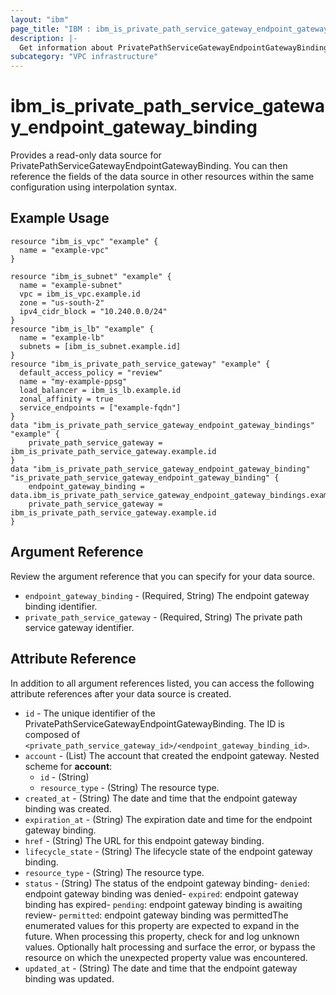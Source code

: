 ```yaml
---
layout: "ibm"
page_title: "IBM : ibm_is_private_path_service_gateway_endpoint_gateway_binding"
description: |-
  Get information about PrivatePathServiceGatewayEndpointGatewayBinding
subcategory: "VPC infrastructure"
---
```


# ibm_is_private_path_service_gateway_endpoint_gateway_binding

Provides a read-only data source for PrivatePathServiceGatewayEndpointGatewayBinding. You can then reference the fields of the data source in other resources within the same configuration using interpolation syntax.

## Example Usage

```hcl
resource "ibm_is_vpc" "example" {
  name = "example-vpc"
}

resource "ibm_is_subnet" "example" {
  name = "example-subnet"
  vpc = ibm_is_vpc.example.id
  zone = "us-south-2"
  ipv4_cidr_block = "10.240.0.0/24"
}
resource "ibm_is_lb" "example" {
  name = "example-lb"
  subnets = [ibm_is_subnet.example.id]
}
resource "ibm_is_private_path_service_gateway" "example" {
  default_access_policy = "review"
  name = "my-example-ppsg"
  load_balancer = ibm_is_lb.example.id
  zonal_affinity = true
  service_endpoints = ["example-fqdn"]
}
data "ibm_is_private_path_service_gateway_endpoint_gateway_bindings" "example" {
	private_path_service_gateway = ibm_is_private_path_service_gateway.example.id
}
data "ibm_is_private_path_service_gateway_endpoint_gateway_binding" "is_private_path_service_gateway_endpoint_gateway_binding" {
	endpoint_gateway_binding = data.ibm_is_private_path_service_gateway_endpoint_gateway_bindings.example.endpoint_gateway_bindings.0.id
	private_path_service_gateway = ibm_is_private_path_service_gateway.example.id
}
```

## Argument Reference

Review the argument reference that you can specify for your data source.

- `endpoint_gateway_binding` - (Required, String) The endpoint gateway binding identifier.
- `private_path_service_gateway` - (Required, String) The private path service gateway identifier.

## Attribute Reference

In addition to all argument references listed, you can access the following attribute references after your data source is created.

- `id` - The unique identifier of the PrivatePathServiceGatewayEndpointGatewayBinding. The ID is composed of `<private_path_service_gateway_id>/<endpoint_gateway_binding_id>`.
- `account` - (List) The account that created the endpoint gateway.
  Nested scheme for **account**:
	- `id` - (String)
	- `resource_type` - (String) The resource type.
- `created_at` - (String) The date and time that the endpoint gateway binding was created.
- `expiration_at` - (String) The expiration date and time for the endpoint gateway binding.
- `href` - (String) The URL for this endpoint gateway binding.
- `lifecycle_state` - (String) The lifecycle state of the endpoint gateway binding.
- `resource_type` - (String) The resource type.
- `status` - (String) The status of the endpoint gateway binding- `denied`: endpoint gateway binding was denied- `expired`: endpoint gateway binding has expired- `pending`: endpoint gateway binding is awaiting review- `permitted`: endpoint gateway binding was permittedThe enumerated values for this property are expected to expand in the future. When processing this property, check for and log unknown values. Optionally halt processing and surface the error, or bypass the resource on which the unexpected property value was encountered.
- `updated_at` - (String) The date and time that the endpoint gateway binding was updated.

